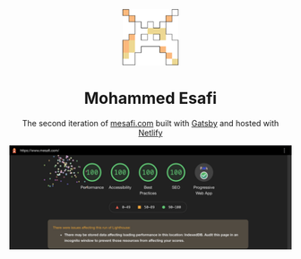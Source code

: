 <div align="center">
	<img alt="Logo" src="./src/images/icon.png" width="100" />
</div>
<h1 align="center">
	Mohammed Esafi
</h1>
<p align="center">
	The second iteration of <a href="http://mesafi.com/" target="_blank">mesafi.com</a> built with <a href="https://www.gatsbyjs.org/" target="_blank">Gatsby</a> and hosted with <a href="https://www.netlify.com/" target="_blank">Netlify</a>
</p>

![Lighthouse score](./src/images/lighthouse_score.jpg)
